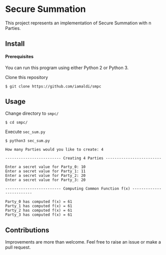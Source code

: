 # Secure Summation

This project represents an implementation of Secure Summation with n Parties.


## Install

#### Prerequisites
You can run this program using either Python 2 or Python 3.

Clone this repository
```console
$ git clone https://github.com/iamaldi/smpc
```
## Usage
Change directory to ```smpc/```
```console
$ cd smpc/
```
Execute ```sec_sum.py```
```console
$ python3 sec_sum.py

How many Parties would you like to create: 4

------------------------- Creating 4 Parties -------------------------

Enter a secret value for Party_0: 10
Enter a secret value for Party_1: 11
Enter a secret value for Party_2: 20
Enter a secret value for Party_3: 20

------------------------- Computing Common Function f(x) -------------------------

Party_0 has computed f(x) = 61
Party_1 has computed f(x) = 61
Party_2 has computed f(x) = 61
Party_3 has computed f(x) = 61

```

## Contributions

Improvements are more than welcome. Feel free to raise an issue or make a pull request.